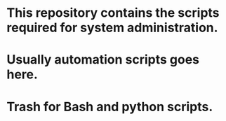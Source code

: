 # This repository contains the scripts required for system administration. 
# Usually automation scripts goes here. 
# 
# Trash for Bash and python scripts. 
